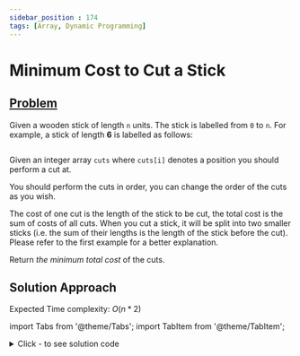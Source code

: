 ```yaml
---
sidebar_position : 174
tags: [Array, Dynamic Programming]
---
```


# Minimum Cost to Cut a Stick

## [Problem](https://leetcode.com/problems/minimum-cost-to-cut-a-stick/)

<p>Given a wooden stick of length <code>n</code> units. The stick is labelled from <code>0</code> to <code>n</code>. For example, a stick of length <strong>6</strong> is labelled as follows:</p>
<img alt="" src="https://assets.leetcode.com/uploads/2020/07/21/statement.jpg" />
<p>Given an integer array <code>cuts</code> where <code>cuts[i]</code> denotes a position you should perform a cut at.</p>

<p>You should perform the cuts in order, you can change the order of the cuts as you wish.</p>

<p>The cost of one cut is the length of the stick to be cut, the total cost is the sum of costs of all cuts. When you cut a stick, it will be split into two smaller sticks (i.e. the sum of their lengths is the length of the stick before the cut). Please refer to the first example for a better explanation.</p>

<p>Return <em>the minimum total cost</em> of the cuts.</p>

## Solution Approach

Expected Time complexity: $O(n*2)$

import Tabs from '@theme/Tabs';
import TabItem from '@theme/TabItem';

<details><summary>Click - to see solution code</summary>

<Tabs>
<TabItem value="cpp" label="C++">

```cpp
class Solution {
   public:
    int dp[102][102];

    int solve(vector<int>& cuts, int low, int high) {
        if (low + 1 == high)
            return 0;
        else if (dp[low][high] != -1)
            return dp[low][high];

        else {
            int ans = INT_MAX;
            for (int i = low + 1; i < high; i++) {
                int curr = cuts[high] - cuts[low] + solve(cuts, low, i) +
                           solve(cuts, i, high);
                ans = min(ans, curr);
            }
            return dp[low][high] = ans;
        }
    }

    int minCost(int n, vector<int>& cuts) {
        cuts.push_back(0);
        cuts.push_back(n);
        memset(dp, -1, sizeof(dp));
        sort(cuts.begin(), cuts.end());
        return solve(cuts, 0, cuts.size() - 1);
    }
};


```
</TabItem>
</Tabs>

</details>
